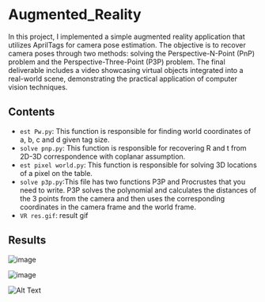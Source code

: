 # Augmented_Reality

In this project, I implemented a simple augmented reality application that utilizes AprilTags for camera pose estimation. The objective is to recover camera poses through two methods: solving the Perspective-N-Point (PnP) problem and the Perspective-Three-Point (P3P) problem. The final deliverable includes a video showcasing virtual objects integrated into a real-world scene, demonstrating the practical application of computer vision techniques.

## Contents
- `est Pw.py`: This function is responsible for finding world coordinates of a, b, c and d given tag size.
- `solve pnp.py`: This function is responsible for recovering R and t from 2D-3D correspondence with coplanar assumption.
- `est pixel world.py`: This function is responsible for solving 3D locations of a pixel on the table.
- `solve p3p.py`:This file has two functions P3P and Procrustes that you need to write. P3P solves the polynomial and calculates the distances of the 3 points from the camera and then uses the corresponding coordinates in the camera frame and the world frame.
- `VR res.gif`: result gif

## Results
   ![image](https://github.com/user-attachments/assets/704bf49d-b6b2-496e-b90e-a8e515be75b9)

   ![image](https://github.com/user-attachments/assets/b7658ad8-2fa6-417e-8bbf-996b50d06b55)

![Alt Text](https://media.giphy.com/media/vFKqnCdLPNOKc/giphy.gif)


